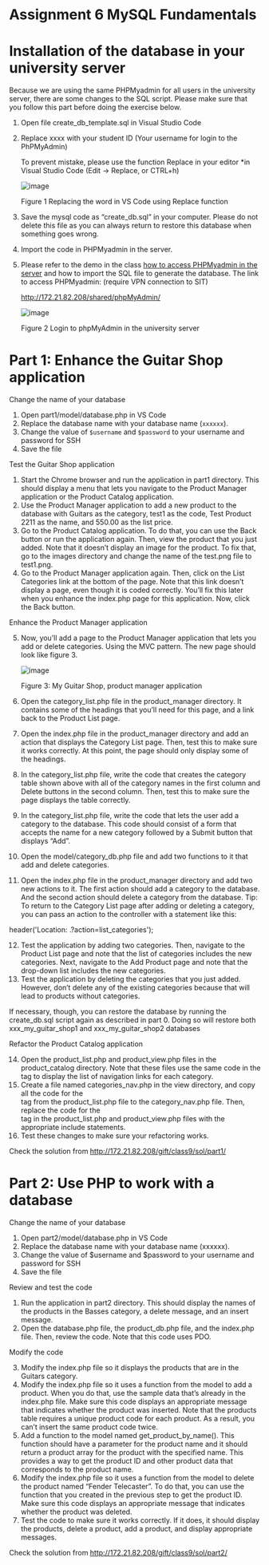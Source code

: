 # Assignment 6 MySQL Fundamentals
# Installation of the database in your university server
Because we are using the same PHPMyadmin for all users in the university server, there are some
changes to the SQL script. Please make sure that you follow this part before doing the exercise
below.
  1. Open file create_db_template.sql in Visual Studio Code
  2. Replace xxxx with your student ID (Your username for login to the PhPMyAdmin)
     
      To prevent mistake, please use the function Replace in your editor
      *in Visual Studio Code (Edit → Replace, or CTRL+h)
     
      ![image](https://github.com/Shibaura-WebDesign-2024/Assignment-6/assets/167336534/fec09381-ab08-4959-88ce-ad66204f7be7)
     
      Figure 1 Replacing the word in VS Code using Replace function

  3.	Save the mysql code as “create_db.sql” in your computer. Please do not delete this file as you can always return to restore this 
  database when something goes wrong.
  4.	Import the code in PHPMyadmin in the server. 
  5.	Please refer to the demo in the class <ins>how to access PHPMyadmin in the server</ins> and how to import the SQL file to generate the database.
  The link to access PHPMyadmin: (require VPN connection to SIT)

        http://172.21.82.208/shared/phpMyAdmin/

        ![image](https://github.com/Shibaura-WebDesign-2024/Assignment-6/assets/167336534/52dbd09b-48aa-459f-a121-2f49b7d6198c)

        Figure 2 Login to phpMyAdmin in the university server

# Part 1: Enhance the Guitar Shop application
Change the name of your database
1.	Open part1/model/database.php in VS Code
2.	Replace the database name with your database name (```xxxxxx```). 
3.	Change the value of ```$username``` and ```$password``` to your username and password for SSH
4.	Save the file

Test the Guitar Shop application 

1.	Start the Chrome browser and run the application in part1 directory. This should display a menu that lets you navigate to the Product Manager application or the Product Catalog application.
2.	Use the Product Manager application to add a new product to the database with Guitars as the category, test1 as the code, Test Product 2211 as the name, and 550.00 as the list price.
3.	Go to the Product Catalog application. To do that, you can use the Back button or run the application again. Then, view the product that you just added. Note that it doesn’t display an image for the product. To fix that, go to the images directory and change the name of the test.png file to test1.png.
4.	Go to the Product Manager application again. Then, click on the List Categories link at the bottom of the page. Note that this link doesn’t display a page, even though it is coded correctly. You’ll fix this later when you enhance the index.php page for this application. Now, click the Back button. 

Enhance the Product Manager application 

5.	Now, you’ll add a page to the Product Manager application that lets you add or delete categories. Using the MVC pattern. The new page should look like figure 3.

       ![image](https://github.com/Shibaura-WebDesign-2024/Assignment-6/assets/167336534/da0bca71-4888-4492-a2f1-28689dc58ac4)

       Figure 3: My Guitar Shop, product manager application

6.	Open the category_list.php file in the product_manager directory. It contains some of the headings that you’ll need for this page, and a link back to the Product List page. 
7.	Open the index.php file in the product_manager directory and add an action that displays the Category List page. Then, test this to make sure it works correctly. At this point, the page should only display some of the headings.
8.	In the category_list.php file, write the code that creates the category table shown above with all of the category names in the first column and Delete buttons in the second column. Then, test this to make sure the page displays the table correctly.
9.	In the category_list.php file, write the code that lets the user add a category to the database. This code should consist of a form that accepts the name for a new category followed by a Submit button that displays “Add”.
10.	Open the model/category_db.php file and add two functions to it that add and delete categories.
11.	Open the index.php file in the product_manager directory and add two new actions to it. The first action should add a category to the database. And the second action should delete a category from the database. 
Tip: To return to the Category List page after adding or deleting a category, you can pass an action to the controller with a statement like this: 

header('Location: .?action=list_categories');

12.	Test the application by adding two categories. Then, navigate to the Product List page and note that the list of categories includes the new categories. Next, navigate to the Add Product page and note that the drop-down list includes the new categories.
13.	Test the application by deleting the categories that you just added. However, don’t delete any of the existing categories because that will lead to products without categories. 

If necessary, though, you can restore the database by running the create_db.sql  script again as described in part 0. Doing so will restore both xxx_my_guitar_shop1 and xxx_my_guitar_shop2 databases

Refactor the Product Catalog application

14.	Open the product_list.php and product_view.php files in the product_catalog directory. Note that these files use the same code in the <nav> tag to display the list of navigation links for each category.
15.	Create a file named categories_nav.php in the view directory, and copy all the code for the <nav> tag from the product_list.php file to the category_nav.php file. Then, replace the code for the <nav> tag in the product_list.php and product_view.php files with the appropriate include statements.
16.	Test these changes to make sure your refactoring works.

Check the solution from http://172.21.82.208/gift/class9/sol/part1/

# Part 2: Use PHP to work with a database
Change the name of your database

1.	Open part2/model/database.php in VS Code
2.	Replace the database name with your database name (xxxxxx). 
3.	Change the value of $username and $password to your username and password for SSH
4.	Save the file

Review and test the code 

1.	Run the application in part2 directory. This should display the names of the products in the Basses category, a delete message, and an insert message.
2.	Open the database.php file, the product_db.php file, and the index.php file. Then, review the code. Note that this code uses PDO.

Modify the code 

3.	Modify the index.php file so it displays the products that are in the Guitars category.
4.	Modify the index.php file so it uses a function from the model to add a product. When you do that, use the sample data that’s already in the index.php file. Make sure this code displays an appropriate message that indicates whether the product was inserted. Note that the products table requires a unique product code for each product. As a result, you can’t insert the same product code twice.
5.	Add a function to the model named get_product_by_name(). This function should have a parameter for the product name and it should return a product array for the product with the specified name. This provides a way to get the product ID and other product data that corresponds to the product name.
6.	Modify the index.php file so it uses a function from the model to delete the product named “Fender Telecaster”. To do that, you can use the function that you created in the previous step to get the product ID. Make sure this code displays an appropriate message that indicates whether the product was deleted.
7.	Test the code to make sure it works correctly. If it does, it should display the products, delete a product, add a product, and display appropriate messages. 

Check the solution from http://172.21.82.208/gift/class9/sol/part2/
